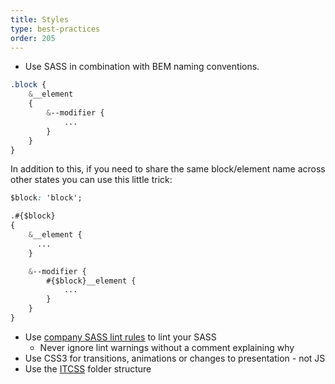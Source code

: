 ```yaml
---
title: Styles
type: best-practices
order: 205
---
```


- Use SASS in combination with BEM naming conventions.  
  
```css
.block { 
    &__element
    {
        &--modifier {
            ...
        }
    }
} 
```

In addition to this, if you need to share the same block/element name across other states you can use this little trick: 
  
```css
$block: 'block';

.#{$block}
{
    &__element {
      ...
    }

    &--modifier {
        #{$block}__element {
            ...
        }
    }
}
```

- Use [company SASS lint rules](/assets/tla-sass-lint-config.json) to lint your SASS
    -  Never ignore lint warnings without a comment explaining why
- Use CSS3 for transitions, animations or changes to presentation - not JS
- Use the [ITCSS](https://www.xfive.co/blog/itcss-scalable-maintainable-css-architecture) folder structure